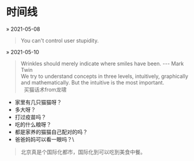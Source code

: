 # 时间线

&raquo; 2021-05-08
> You can't control user stupidity.

&raquo; 2021-05-10
> Wrinkles should merely indicate where smiles have been. --- Mark Twin \
> We try to understand concepts in three levels, intuitively, graphically and mathematically. But the intuitive is the most important.\
&nbsp;
> 买猫话术from龙啸
  - 家里有几只猫猫呀？
  - 多大呀？
  - 打过疫苗吗？
  - 吃的什么粮呀？
  - 都是家养的猫猫自己配对的吗？
  - 爸爸妈妈可以看一眼吗？\
> 北京真是个国际化都市，国际化到可以吃到美食中餐。
